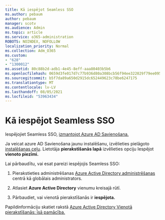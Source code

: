 ```yaml
---
title: Kā iespējot Seamless SSO
ms.author: pebaum
author: pebaum
manager: scotv
ms.audience: Admin
ms.topic: article
ms.service: o365-administration
ROBOTS: NOINDEX, NOFOLLOW
localization_priority: Normal
ms.collection: Adm_O365
ms.custom:
- "628"
- "1300012"
ms.assetid: 80c88b2d-adb1-4e45-8eff-aaa80403b5b6
ms.openlocfilehash: 0659d3fe017d7c77b936d80a308bcb56f94ee322029f79ee095ebeec0b8ea7c1
ms.sourcegitcommit: b5f7da89a650d2915dc652449623c78be6247175
ms.translationtype: MT
ms.contentlocale: lv-LV
ms.lasthandoff: 08/05/2021
ms.locfileid: "53963434"
---
```

# <a name="how-to-enable-seamless-sso"></a>Kā iespējot Seamless SSO

Iespējojiet Seamless SSO, [izmantojot Azure AD Savienošana.](https://docs.microsoft.com/azure/active-directory/connect/active-directory-aadconnect)
  
Ja veicat azure AD Savienošana jaunu instalēšanu, izvēlieties pielāgoto [instalēšanas ceļu](https://docs.microsoft.com/azure/active-directory/connect/active-directory-aadconnect-get-started-custom). Lietotāja **pierakstīšanās lapā** izvēlieties opciju Iespējot **vienoto piezīmi.**
  
Lai pārbaudītu, vai esat pareizi iespējojis Seamless SSO:
  
1. Pierakstieties administrēšanas [Azure Active Directory administrēšanas](https://aad.portal.azure.com) centrā kā globālais administrators.

2. Atlasiet **Azure Active Directory** vienumu kreisajā rūtī.

3. Pārbaudiet, vai vienotā pierakstīšanās ir **iespējota.**

Papildinformāciju skatiet rakstā [Azure Active Directory Vienotā pierakstīšanās: īsā pamācība.](https://docs.microsoft.com/azure/active-directory/connect/active-directory-aadconnect-sso-quick-start)
  